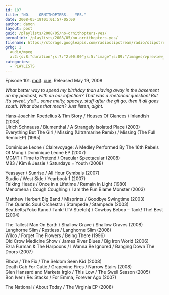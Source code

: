 ```yaml
---
id: 187
title: "NO.    ORNITHOPTERS.   YES."
date: 2008-05-19T01:01:57-05:00
author: damon
layout: post
guid: /playlists/2008/05/no-ornithopters-yes/
permalink: /playlists/2008/05/no-ornithopters-yes/
filename: https://storage.googleapis.com/radioslipstream/radio/slipstream-101.mp3
grbg: 1
  audio/mpeg
  a:2:{s:8:"duration";s:7:"2:00:00";s:5:"image";s:89:"/images/vpreview_center.png";}
categories:
  - PLAYLISTS
---
```


Episode 101. [mp3](https://storage.googleapis.com/radioslipstream/radio/slipstream-101.mp3). [cue](https://storage.googleapis.com/radioslipstream/radio/slipstream-101.cue). Released May 19, 2008

_What better way to spend my birthday than slaving away in the basement on my podcast, with an ear infection? That was a rhetorical question! But it’s sweet. y’all… some melty, spacey, stuff after the git go, then it all goes south. What does that mean? Just listen, aight._

Hans-Joachim Roedelius & Tim Story / Houses Of Glances / Inlandish (2008)  
Ulrich Schnauss / Blumenthal / A Strangely Isolated Place (2003)  
Everything But The Girl / Missing (Ultramarine Remix) / Missing (The Full Remix EP) (1995)

Dominique Leone / Clairevoyage: A Medley Performed By The 16th Rebels Of Mung / Dominique Leone EP (2007)  
MGMT / Time to Pretend / Oracular Spectacular (2008)  
M83 / Kim & Jessie / Saturdays = Youth (2008)

Yeasayer / Sunrise / All Hour Cymbals (2007)  
Studio / West Side / Yearbook 1 (2007)  
Talking Heads / Once in a Lifetime / Remain in Light (1980)  
Menomena / Cough Coughing / I am the Fun Blame Monster (2003)

Matthew Herbert Big Band / Misprints / Goodbye Swingtime (2003)  
The Quantic Soul Orchestra / Stampede / Stampede (2003)  
Seatbelts/Yoko Kano / Tank! (TV Stretch) / Cowboy Bebop – Tank! The! Best (2004)

The Tallest Man On Earth / Shallow Grave / Shallow Graves (2008)  
Langhorne Slim / Restless / Langhorne Slim (2008)  
Wilco / Forget The Flowers / Being There (1996)  
Old Crow Medicine Show / James River Blues / Big Iron World (2006)  
Ezra Furman & The Harpoons / I Wanna Be Ignored / Banging Down The Doors (2007)

Elbow / The Fix / The Seldom Seen Kid (2008)  
Death Cab For Cutie / Grapevine Fires / Narrow Stairs (2008)  
Glen Hansard and Marketa Irglo / This Low / The Swell Season (2005)  
Bon Iver / Re: Stacks / For Emma, Forever Ago (2007)

The National / About Today / The Virginia EP (2008)
